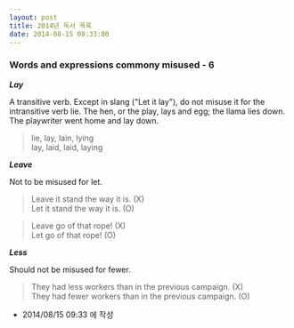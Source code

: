 ```yaml
---
layout: post
title: 2014년 독서 목록
date: 2014-08-15 09:33:00
---
```


### Words and expressions commony misused - 6

<em><strong>Lay</strong></em>

A transitive verb. Except in slang ("Let it lay"), do not misuse it for the intransitive verb lie. The hen, or the play, lays and egg; the llama lies down. The playwriter went home and lay down.

<blockquote>lie, lay, lain, lying<br/>lay, laid, laid, laying<br/></blockquote>

<em><strong>Leave</strong></em>

Not to be misused for let.

<blockquote>Leave it stand the way it is. (X)<br/>Let it stand the way it is. (O)<br/></blockquote>
<blockquote>Leave go of that rope! (X)<br/>Let go of that rope! (O)<br/></blockquote>

<em><strong>Less</strong></em>

Should not be misused for fewer.

<blockquote>They had less workers than in the previous campaign. (X)<br/>They had fewer workers than in the previous campaign. (O)<br/></blockquote>




- 2014/08/15 09:33 에 작성